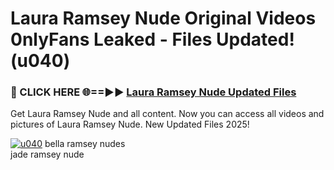 # Laura Ramsey Nude Original Videos 0nlyFans Leaked - Files Updated! (u040)

<h3>🔴 CLICK HERE 🌐==►► <a href="https://tinyurl.com/yc6ubb5a" rel="nofollow">Laura Ramsey Nude Updated Files</a></h3>

Get Laura Ramsey Nude and all content. Now you can access all videos and pictures of Laura Ramsey Nude. New Updated Files 2025!

[![u040](https://i.imgur.com/7eu0CRL.gif)](https://tinyurl.com/yc6ubb5a)
bella ramsey nudes<br>
jade ramsey nude